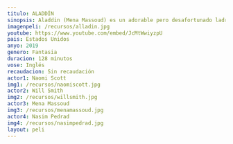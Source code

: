 ```yaml
---
titulo: ALADDÍN
sinopsis: Aladdin (Mena Massoud) es un adorable pero desafortunado ladronzuelo enamorado de la hija del Sultán, la princesa Jasmine (Naomi Scott). Para intentar conquistarla, acepta el desafío de Jafar (Marwan Kenzari), que consiste en entrar a una cueva en mitad del desierto para dar con una lámpara mágica que le concederá todos sus deseos. Allí es donde Aladdín conocerá al Genio (Will Smith), dando inicio a una aventura como nunca antes había imaginado.
imagenpeli: /recursos/alladin.jpg
youtube: https://www.youtube.com/embed/JcMtWwiyzpU
pais: Estados Unidos
anyo: 2019
genero: Fantasia
duracion: 128 minutos
vose: Inglés
recaudacion: Sin recaudación
actor1: Naomi Scott
img1: /recursos/naomiscott.jpg
actor2: Will Smith
img2: /recursos/willsmith.jpg
actor3: Mena Massoud
img3: /recursos/menamassoud.jpg
actor4: Nasim Pedrad
img4: /recursos/nasimpedrad.jpg
layout: peli
---
```

